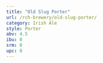```yaml
---
title: "Old Slug Porter"
url: /rch-brewery/old-slug-porter/
category: Irish Ale
style: Porter
abv: 4.5
ibu: 0
srm: 0
upc: 0
---
```


